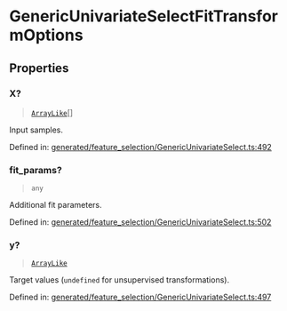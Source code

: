 # GenericUnivariateSelectFitTransformOptions

## Properties

### X?

> [`ArrayLike`](../types/ArrayLike.md)[]

Input samples.

Defined in:  [generated/feature\_selection/GenericUnivariateSelect.ts:492](https://github.com/transitive-bullshit/scikit-learn-ts/blob/92ab806/packages/sklearn/src/generated/feature_selection/GenericUnivariateSelect.ts#L492)

### fit\_params?

> `any`

Additional fit parameters.

Defined in:  [generated/feature\_selection/GenericUnivariateSelect.ts:502](https://github.com/transitive-bullshit/scikit-learn-ts/blob/92ab806/packages/sklearn/src/generated/feature_selection/GenericUnivariateSelect.ts#L502)

### y?

> [`ArrayLike`](../types/ArrayLike.md)

Target values (`undefined` for unsupervised transformations).

Defined in:  [generated/feature\_selection/GenericUnivariateSelect.ts:497](https://github.com/transitive-bullshit/scikit-learn-ts/blob/92ab806/packages/sklearn/src/generated/feature_selection/GenericUnivariateSelect.ts#L497)
